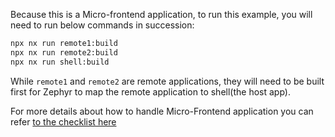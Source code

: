 
Because this is a Micro-frontend application, to run this example, you will need to run below commands in succession: 

```bash
npx nx run remote1:build
npx nx run remote2:build
npx nx run shell:build
```

While `remote1` and `remote2` are remote applications, they will need to be built first for Zephyr to map the remote application to shell(the host app). 

For more details about how to handle Micro-Frontend application you can refer [to the checklist here](https://docs.zephyr-cloud.io/how-to/mf-guide)
